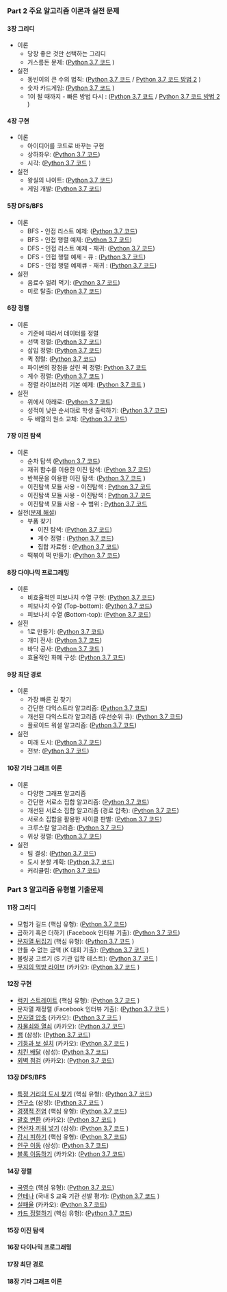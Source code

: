 ### Part 2 주요 알고리즘 이론과 실전 문제

#### 3장 그리디

* 이론
    * 당장 좋은 것만 선택하는 그리디
    * 거스름돈 문제: ([Python 3.7 코드](/3/1.py) )
* 실전
    * 동빈이의 큰 수의 법칙: ([Python 3.7 코드](/3/2.py)  / [Python 3.7 코드 방법 2](/3/2-1.py) )
    * 숫자 카드게임: ([Python 3.7 코드](/3/3.py) )
    * 1이 될 때까지 - 빠른 방법 다시 : ([Python 3.7 코드](/3/4.py) / [Python 3.7 코드 방법 2 ](/3/4-1.py) )

#### 4장 구현

* 이론
    * 아이디어를 코드로 바꾸는 구현
    * 상하좌우: ([Python 3.7 코드](/4/1.py))
    * 시각: ([Python 3.7 코드](/4/2.py) )
* 실전
    * 왕실의 나이트: ([Python 3.7 코드](/4/3.py))
    * 게임 개발: ([Python 3.7 코드](/4/4.py))

#### 5장 DFS/BFS

* 이론
    * BFS - 인접 리스트 예제: ([Python 3.7 코드](/5/1.py))
    * BFS - 인접 행렬 예제: ([Python 3.7 코드](/5/2.py))
    * DFS - 인접 리스트 예제 - 재귀:  ([Python 3.7 코드](/5/3.py))
    * DFS - 인접 행렬 예제 - 큐 : ([Python 3.7 코드](/5/4.py))
    * DFS - 인접 행렬 예제큐 - 재귀 : ([Python 3.7 코드](/5/5.py))
* 실전
    * 음료수 얼려 먹기: ([Python 3.7 코드](/5/6.py))
    * 미로 탈출: ([Python 3.7 코드](/5/7.py))

#### 6장 정렬

* 이론
    * 기준에 따라서 데이터를 정렬
    * 선택 정렬: ([Python 3.7 코드](/6/1.py))
    * 삽입 정렬: ([Python 3.7 코드](/6/2.py))
    * 퀵 정렬: ([Python 3.7 코드](/6/4.py))
    * 파이썬의 장점을 살린 퀵 정렬: [Python 3.7 코드](/6/5.py)
    * 계수 정렬: ([Python 3.7 코드](/6/6.py) )
    * 정렬 라이브러리 기본 예제: ([Python 3.7 코드](/6/7.py) )
* 실전
    * 위에서 아래로: ([Python 3.7 코드](/6/8.py))
    * 성적이 낮은 순서대로 학생 출력하기: ([Python 3.7 코드](/6/9.py))
    * 두 배열의 원소 교체: ([Python 3.7 코드](/6/10.py))
  
#### 7장 이진 탐색

* 이론
    * 순차 탐색 ([Python 3.7 코드](/7/0.py))
    * 재귀 함수를 이용한 이진 탐색: ([Python 3.7 코드](/7/1.py))
    * 반복문을 이용한 이진 탐색: ([Python 3.7 코드](/7/2.py) )
    * 이진탐색 모듈 사용 - 이진탐색 : [Python 3.7 코드](/7/7.py)
    * 이진탐색 모듈 사용 - 이진탐색 : [Python 3.7 코드](/7/3.py)
    * 이진탐색 모듈 사용 - 수 범위  : [Python 3.7 코드](/7/4.py)
* 실전([문제 해설](/7/re))
    * 부품 찾기
        * 이진 탐색: ([Python 3.7 코드](/7/5.py))
        * 계수 정렬 : ([Python 3.7 코드](/7/5-1.py))
        * 집합 자료형 : ([Python 3.7 코드](/7/5-2.py))
    * 떡볶이 떡 만들기: ([Python 3.7 코드](/7/6.py))

#### 8장 다이나믹 프로그래밍

* 이론
    * 비효율적인 피보나치 수열 구현: ([Python 3.7 코드](/8/1.py))
    * 피보나치 수열 (Top-bottom): ([Python 3.7 코드](/8/2.py))
    * 피보나치 수열 (Bottom-top): ([Python 3.7 코드](/8/3.py))
* 실전
    * 1로 만들기: ([Python 3.7 코드](/8/4.py))
    * 개미 전사: ([Python 3.7 코드](/8/5.py))
    * 바닥 공사: ([Python 3.7 코드](/8/6.py) )
    * 효율적인 화폐 구성: ([Python 3.7 코드](/8/7.py))

#### 9장 최단 경로

* 이론
    * 가장 빠른 길 찾기
    * 간단한 다익스트라 알고리즘: ([Python 3.7 코드](/9/1.py))
    * 개선된 다익스트라 알고리즘 (우선순위 큐): ([Python 3.7 코드](/9/2.py))
    * 플로이드 워셜 알고리즘: ([Python 3.7 코드](/9/3.py))
* 실전
    * 미래 도시: ([Python 3.7 코드](/9/4.py))
    * 전보: ([Python 3.7 코드](/9/5.py))

#### 10장 기타 그래프 이론

* 이론
    * 다양한 그래프 알고리즘
    * 간단한 서로소 집합 알고리즘: ([Python 3.7 코드](/10/1.py))
    * 개선된 서로소 집합 알고리즘 (경로 압축): ([Python 3.7 코드](/10/2.py))
    * 서로소 집합을 활용한 사이클 판별: ([Python 3.7 코드](/10/3.py))
    * 크루스칼 알고리즘: ([Python 3.7 코드](/10/4.py))
    * 위상 정렬: ([Python 3.7 코드](/10/5.py))
* 실전
    * 팀 결성: ([Python 3.7 코드](/10/6.py))
    * 도시 분할 계획: ([Python 3.7 코드](/10/7.py))
    * 커리큘럼: ([Python 3.7 코드](/10/8.py))

### Part 3 알고리즘 유형별 기출문제

#### 11장 그리디

* 모험가 길드 (핵심 유형): ([Python 3.7 코드](/11/1.py))
* 곱하기 혹은 더하기 (Facebook 인터뷰 기출): ([Python 3.7 코드](/11/2.py))
* [문자열 뒤집기](https://www.acmicpc.net/problem/1439) (핵심 유형): ([Python 3.7 코드](/11/3.py) )
* 만들 수 없는 금액 (K 대회 기출): ([Python 3.7 코드](/11/4.py) )
* 볼링공 고르기 (S 기관 입학 테스트): ([Python 3.7 코드](/11/5.py) )
* [무지의 먹방 라이브](https://programmers.co.kr/learn/courses/30/lessons/42891) (카카오): ([Python 3.7 코드](/11/6.py) )

#### 12장 구현

* [럭키 스트레이트](https://www.acmicpc.net/problem/18406) (핵심 유형): ([Python 3.7 코드](/12/1.py) )
* 문자열 재정렬 (Facebook 인터뷰 기출): ([Python 3.7 코드](/12/2.py) )
* [문자열 압축](https://programmers.co.kr/learn/courses/30/lessons/60057) (카카오): ([Python 3.7 코드](/12/3.py) )
* [자물쇠와 열쇠](https://programmers.co.kr/learn/courses/30/lessons/60059) (카카오): ([Python 3.7 코드](/12/4.py))
* [뱀](https://www.acmicpc.net/problem/3190) (삼성): ([Python 3.7 코드](/12/5.py))
* [기둥과 보 설치](https://programmers.co.kr/learn/courses/30/lessons/60061) (카카오): ([Python 3.7 코드](/12/6.py) )
* [치킨 배달](https://www.acmicpc.net/problem/15686) (삼성): ([Python 3.7 코드](/12/7.py))
* [외벽 점검](https://programmers.co.kr/learn/courses/30/lessons/60062) (카카오): ([Python 3.7 코드](/12/8.py))

#### 13장 DFS/BFS
* [특정 거리의 도시 찾기](https://www.acmicpc.net/problem/18352) (핵심 유형): ([Python 3.7 코드](/13/1.py))
* [연구소](https://www.acmicpc.net/problem/14502) (삼성): ([Python 3.7 코드](/13/2.py) )
* [경쟁적 전염](https://www.acmicpc.net/problem/18405) (핵심 유형): ([Python 3.7 코드](/13/3.py))
* [괄호 변환](https://programmers.co.kr/learn/courses/30/lessons/60058) (카카오): ([Python 3.7 코드](/13/4.py) )
* [연산자 끼워 넣기](https://www.acmicpc.net/problem/14888) (삼성): ([Python 3.7 코드](/13/5.py) )
* [감시 피하기](https://www.acmicpc.net/problem/18428) (핵심 유형): ([Python 3.7 코드](/13/6.py))
* [인구 이동](https://www.acmicpc.net/problem/16234) (삼성): ([Python 3.7 코드](/13/7.py))
* [블록 이동하기](https://programmers.co.kr/learn/courses/30/lessons/60063) (카카오): ([Python 3.7 코드](/13/8.py))

#### 14장 정렬
* [국영수](https://www.acmicpc.net/problem/10825) (핵심 유형): ([Python 3.7 코드](/14/1.py))
* [안테나](https://www.acmicpc.net/problem/18310) (국내 S 교육 기관 선발 평가): ([Python 3.7 코드](/14/2.py) )
* [실패율](https://programmers.co.kr/learn/courses/30/lessons/42889) (카카오): ([Python 3.7 코드](/14/3.py))
* [카드 정렬하기](https://www.acmicpc.net/problem/1715) (핵심 유형): ([Python 3.7 코드](/14/4.py))


#### 15장 이진 탐색


#### 16장 다이나믹 프로그래밍



#### 17장 최단 경로



#### 18장 기타 그래프 이론

